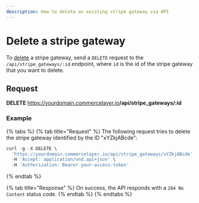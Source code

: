 ```yaml
---
description: How to delete an existing stripe gateway via API
---
```


# Delete a stripe gateway

To <a href="https://docs.commercelayer.io/developers/deleting-resources" target="_blank">delete</a> a stripe gateway, send a `DELETE` request to the `/api/stripe_gateways/:id` endpoint, where `id` is the id of the stripe gateway that you want to delete.

## Request

**DELETE** https://yourdomain.commercelayer.io<b>/api/stripe_gateways/:id</b>

### Example

{% tabs %}
{% tab title="Request" %}
The following request tries to delete the stripe gateway identified by the ID "xYZkjABcde":

```javascript
curl -g -X DELETE \
  'https://yourdomain.commercelayer.io/api/stripe_gateways/xYZkjABcde' \
  -H 'Accept: application/vnd.api+json' \
  -H 'Authorization: Bearer your-access-token'
```
{% endtab %}

{% tab title="Response" %}
On success, the API responds with a `204 No Content` status code.
{% endtab %}
{% endtabs %}


